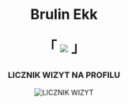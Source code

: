 <h1 align="center">Brulin Ekk
<p align="center">
  「 <img src="https://readme-typing-svg.herokuapp.com/?center=true&lines=+discord.gg/fivepvppl"/> 」
</p>
</h1>

<h3 align="center">LICZNIK WIZYT NA PROFILU</h3>
<p align="center">
    <img src="https://profile-counter.glitch.me/brulinekk/count.svg" alt="LICZNIK WIZYT" />
</p>

